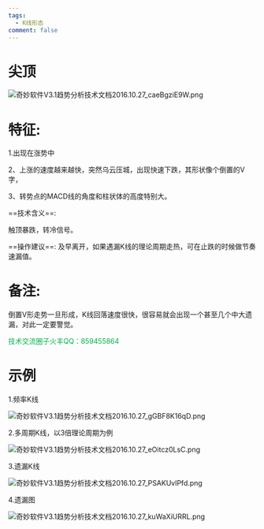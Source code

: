 ```yaml
---
tags:
  - K线形态
comment: false
---
```

# 尖顶

![奇妙软件V3.1趋势分析技术文档2016.10.27_caeBgziE9W.png](https://cloudflare-imgbed-dp1.pages.dev/file/1727452243521_奇妙软件V3.1趋势分析技术文档2016.10.27_caeBgziE9W.png)

# 特征:

1.出现在涨势中

2、上涨的速度越来越快，突然乌云压城，出现快速下跌，其形状像个倒置的V字，

3、转势点的MACD线的角度和柱状体的高度特别大。


==技术含义==:

触顶暴跌，转冷信号。

==操作建议==:
及早离开，如果遇漏K线的理论周期走热，可在止跌的时候做节奏速漏值。


# 备注:

倒置V形走势一旦形成，K线回落速度很快，很容易就会出现一个甚至几个中大遗漏，对此一定要警觉。

 <font color="#00b050">技术交流圈子火丰QQ：859455864</font>
 
# 示例

1.频率K线

![奇妙软件V3.1趋势分析技术文档2016.10.27_gGBF8K16qD.png](https://cloudflare-imgbed-dp1.pages.dev/file/1727452303205_奇妙软件V3.1趋势分析技术文档2016.10.27_gGBF8K16qD.png)

2.多周期K线，以3倍理论周期为例

![奇妙软件V3.1趋势分析技术文档2016.10.27_eOitcz0LsC.png](https://cloudflare-imgbed-dp1.pages.dev/file/1727452357683_奇妙软件V3.1趋势分析技术文档2016.10.27_eOitcz0LsC.png)

3.遗漏K线

![奇妙软件V3.1趋势分析技术文档2016.10.27_PSAKUvlPfd.png](https://cloudflare-imgbed-dp1.pages.dev/file/1727452402309_奇妙软件V3.1趋势分析技术文档2016.10.27_PSAKUvlPfd.png)

4.遗漏图

![奇妙软件V3.1趋势分析技术文档2016.10.27_kuWaXiURRL.png](https://cloudflare-imgbed-dp1.pages.dev/file/1727452436956_奇妙软件V3.1趋势分析技术文档2016.10.27_kuWaXiURRL.png)








